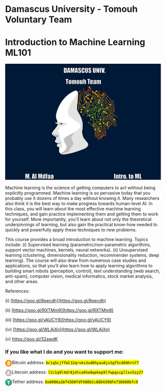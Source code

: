 # Damascus University - Tomouh Voluntary Team

# Introduction to Machine Learning ML101

![CourseLogo](./Lecture%201/Images/Course%20Logo.PNG)

Machine learning is the science of getting computers to act without being explicitly programmed. Machine learning is so pervasive today that you probably use it dozens of times a day without knowing it. Many researchers also think it is the best way to make progress towards human-level AI. In this class, you will learn about the most effective machine learning techniques, and gain practice implementing them and getting them to work for yourself. More importantly, you'll learn about not only the theoretical underpinnings of learning, but also gain the practical know-how needed to quickly and powerfully apply these techniques to new problems.

This course provides a broad introduction to machine learning. Topics include: \(i\) Supervised learning \(parametric/non-parametric algorithms, support vector machines, kernels, neural networks\). \(ii\) Unsupervised learning \(clustering, dimensionality reduction, recommender systems, deep learning\). The course will also draw from numerous case studies and applications, so that you'll also learn how to apply learning algorithms to building smart robots \(perception, control\), text understanding \(web search, anti-spam\), computer vision, medical informatics, stock market analysis, and other areas. 

References:

\(i\)  [https://goo.gl/8pecdh](https://goo.gl/8pecdh)

\(ii\)  [https://goo.gl/RXTMm9](https://goo.gl/RXTMm9)

\(iii\) [https://goo.gl/yAUCY9](https://goo.gl/yAUCY9)

\(iv\)  [https://goo.gl/WLAjXn](https://goo.gl/WLAjXn)

\(v\)  https://goo.gl/32awdK



  
### If you like what I do and you want to support me:

Bitcoin address: <a href="bc1q5cjffml32qrvks3xd0hyau8jx3gf5cd04hrn77">
  <img align="left" alt="Bitcoin" width="22px" src="https://raw.githubusercontent.com/mhd-medfa/mhd-medfa/main/assets/bitcoin.svg.png" />
</a>
<mark>`bc1q5cjffml32qrvks3xd0hyau8jx3gf5cd04hrn77`</mark>

Litecoin address: <a href="ltc1q9l4dr8jdtcakhe8qekep9lfwpgscpllxv5zy27">
  <img align="left" alt="Litecoin" width="22px" src="https://raw.githubusercontent.com/mhd-medfa/mhd-medfa/main/assets/litecoin.svg.png" />
</a>
<mark>`ltc1q9l4dr8jdtcakhe8qekep9lfwpgscpllxv5zy27`</mark>

Tether address: <a href="0x0006a16f43D0fdf480bCc88D4398Fe73D6806fc9"> 
  <img align="left" alt="TetherUSD" width="22px" src="https://raw.githubusercontent.com/mhd-medfa/mhd-medfa/main/assets/tether.svg" />
</a>
<mark>`0x0006a16f43D0fdf480bCc88D4398Fe73D6806fc9`</mark>
